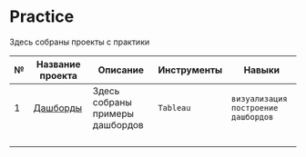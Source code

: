 # Practice

Здесь собраны проекты с практики

|№|Название проекта|Описание|Инструменты|Навыки|
|---|---|---|---|---|
|1|[Дашборды](https://github.com/koroleva-e/practice/tree/main/tableau)|Здесь собраны примеры дашбордов|`Tableau`|`визуализация` `построение дашбордов`|
| | | | | |
| | | | | |
| | | | | |
| | | | | |
